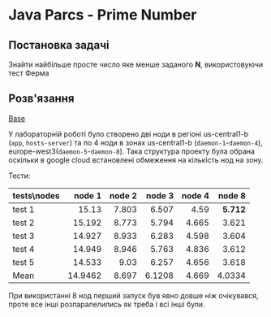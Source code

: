 # Java Parcs - Prime Number

## Постановка задачі

Знайти найбільше просте число яке менше заданого **N**, використовуючи тест Ферма

## Розв'язання

[Base](https://github.com/lionell/labs/tree/master/parcs)

У лабораторній роботі було створено дві ноди в регіоні us-central1-b (`app`, `hosts-server`) та по 4 ноди в зонах us-central1-b (`daemon-1`-`daemon-4`), europe-west3(`daemon-5`-`daemon-8`). Така структура проекту була обрана оскільки в google cloud встановлені обмеження на кількість нод на зону.

Тести: 

| tests\nodes        | node 1| node 2|node 3|node 4|node 8|
| ------------- |--------:| -----:| -----:| -----:|-----:|
| test 1       |15.13	|7.803	|6.507	|4.59|**5.712**|
| test 2       |15.192	|8.773|	5.794|	4.665|	3.621|
| test 3       |14.927	|8.933|	6.283|	4.598|	3.604|
| test 4       |14.949	|8.946|	5.763|	4.836|	3.612|
| test 5       |14.533	|9.03	|6.257	|4.656|	3.618|
| Mean       |14.9462|	8.697	|6.1208	|4.669	|4.0334|


При використанні 8 нод перший запуск був явно довше ніж очікувався, проте все інші розпаралелились як треба і всі інші були.
